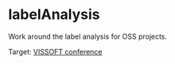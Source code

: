 labelAnalysis
=============

Work around the label analysis for OSS projects.

Target: [VISSOFT conference](http://vissoft.iro.umontreal.ca/challenge.html)


